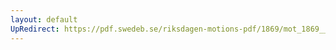 ```yaml
---
layout: default
UpRedirect: https://pdf.swedeb.se/riksdagen-motions-pdf/1869/mot_1869__ak__00108.pdf
---
```

